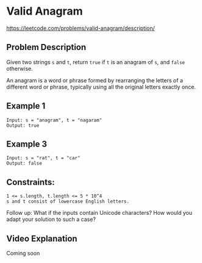 # Valid Anagram

https://leetcode.com/problems/valid-anagram/description/

## Problem Description

Given two strings `s` and `t`, return `true` if `t` is an anagram of `s`, and `false` otherwise.

An anagram is a word or phrase formed by rearranging the letters of a different word or phrase, typically using all the
original letters exactly once.

## Example 1

```text
Input: s = "anagram", t = "nagaram"
Output: true
```

## Example 3

```text
Input: s = "rat", t = "car"
Output: false
```

## Constraints:

```text
1 <= s.length, t.length <= 5 * 10^4
s and t consist of lowercase English letters.
```

Follow up: What if the inputs contain Unicode characters? How would you adapt your solution to such a case?

## Video Explanation

Coming soon